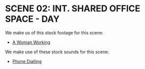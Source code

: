 # SCENE 02: INT. SHARED OFFICE SPACE - DAY

We make us of this stock footage for this scene:

- [A Woman Working](https://www.pexels.com/video/a-woman-working-5717280/)

We make use of these stock sounds for this scene:

- [Phone Dialling](https://freesound.org/people/JSilverSound/sounds/612101/)